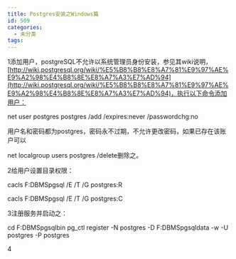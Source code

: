 ```yaml
---
title: Postgres安装之Windows篇
id: 509
categories:
  - 未分类
tags:
---
```


1添加用户，postgreSQL不允许以系统管理员身份安装，参见其wiki说明，[http://wiki.postgresql.org/wiki/%E5%B8%B8%E8%A7%81%E9%97%AE%E9%A2%98%E4%B8%8E%E8%A7%A3%E7%AD%94](http://wiki.postgresql.org/wiki/%E5%B8%B8%E8%A7%81%E9%97%AE%E9%A2%98%E4%B8%8E%E8%A7%A3%E7%AD%94)，执行以下命令添加用户：

net user postgres postgres /add /expires:never /passwordchg:no

用户名和密码都为postgres，密码永不过期，不允许更改密码，如果已存在该账户可以

net localgroup users postgres /delete删除之。

2给用户设置目录权限：

cacls F:DBMSpgsql /E /T /G postgres:R

cacls F:DBMSpgsql /E /T /G postgres:C

3注册服务并启动之：

cd F:DBMSpgsqlbin
pg_ctl register -N postgres -D F:DBMSpgsqldata -w -U postgres -P postgres

4

&nbsp;